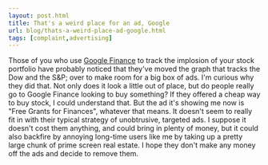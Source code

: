 ```yaml
---
layout: post.html
title: That's a weird place for an ad, Google
url: blog/thats-a-weird-place-ad-google.html
tags: [complaint,advertising]
---
```

Those of you who use [Google Finance](http://finance.google.com/finance) to track the implosion of your stock portfolio have probably noticed that they've moved the graph that tracks the Dow and the S&P; over to make room for a big box of ads. I'm curious why they did that. Not only does it look a little out of place, but do people really go to Google Finance looking to buy something? If they offered a cheap way to buy stock, I could understand that. But the ad it's showing me now is "Free Grants for Finances", whatever that means. It doesn't seem to really fit in with their typical strategy of unobtrusive, targeted ads. I suppose it doesn't cost them anything, and could bring in plenty of money, but it could also backfire by annoying long-time users like me by taking up a pretty large chunk of prime screen real estate. I hope they don't make any money off the ads and decide to remove them. 
